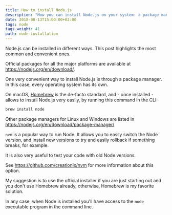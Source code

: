 ```yaml
---
title: How to install Node.js
description: "How you can install Node.js on your system: a package manager, the official website installer or nvm"
date: 2018-08-13T15:00:00+02:00
tags: node
tags_weight: 41
path: node-installation
---
```


Node.js can be installed in different ways. This post highlights the most common and convenient ones.

Official packages for all the major platforms are available at <https://nodejs.org/en/download/>.

One very convenient way to install Node.js is through a package manager. In this case, every operating system has its own.

On macOS, [Homebrew](https://brew.sh/) is the de-facto standard, and - once installed - allows to install Node.js very easily, by running this command in the CLI:

```bash
brew install node
```

Other package managers for Linux and Windows are listed in <https://nodejs.org/en/download/package-manager/>

`nvm` is a popular way to run Node. It allows you to easily switch the Node version, and install new versions to try and easily rollback if something breaks, for example.

It is also very useful to test your code with old Node versions.

See <https://github.com/creationix/nvm> for more information about this option.

My suggestion is to use the official installer if you are just starting out and you don't use Homebrew already, otherwise, Homebrew is my favorite solution.

In any case, when Node is installed you'll have access to the `node` executable program in the command line.
